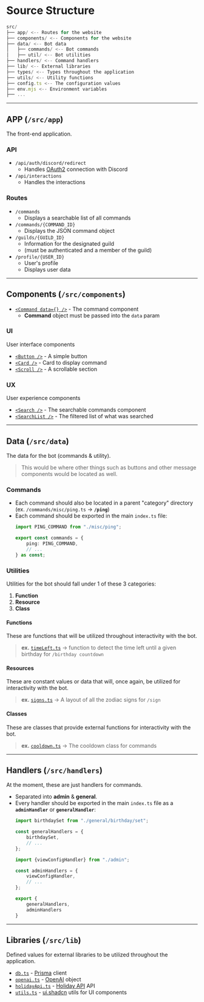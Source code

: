 # Source Structure

```js
src/
├── app/ <-- Routes for the website
├── components/ <-- Components for the website
├── data/ <-- Bot data
│   ├── commands/ <-- Bot commands
│   ├── util/ <-- Bot utilities
├── handlers/ <-- Command handlers
├── lib/ <-- External libraries
├── types/ <-- Types throughout the application
├── utils/ <-- Utility functions
├── config.ts <-- The configuration values
├── env.mjs <-- Environment variables
├── ...
```

---

## APP (`/src/app`)

The front-end application.

### API

- `/api/auth/discord/redirect`
    - Handles [OAuth2](https://discord.com/developers/docs/topics/oauth2) connection with Discord
- `/api/interactions`
    - Handles the interactions

### Routes

- `/commands`
    - Displays a searchable list of all commands
- `/commands/{COMMAND_ID}`
    - Displays the JSON command object
- `/guilds/{GUILD_ID}`
    - Information for the designated guild
    - (must be authenticated and a member of the guild)
- `/profile/{USER_ID}`
    - User's profile
    - Displays user data

---

## Components (`/src/components`)

- [`<Command data={} />`](/src/components/Command.tsx) - The command component
    - **Command** object must be passed into the `data` param

### UI

User interface components

- [`<Button />`](/src/components/ui/Button.tsx) - A simple button
- [`<Card />`](/src//components/ui/Card.tsx) - Card to display command
- [`<Scroll />`](/src/components/ui/Scroll.tsx) - A scrollable section

### UX

User experience components

- [`<Search />`](/src/components/ux/Search.tsx) - The searchable commands component
- [`<SearchList />`](/src/components/ux/SearchList.tsx) - The filtered list of what was searched

---

## Data (`/src/data`)

The data for the bot (commands & utility).
> This would be where other things such as buttons and other message components would be located as well.

### Commands 

- Each command should also be located in a parent "category" directory (ex. `/commands/misc/ping.ts` -> **`/ping`**)
- Each command should be exported in the main `index.ts` file:
    ```ts
    import PING_COMMAND from "./misc/ping";

    export const commands = {
        ping: PING_COMMAND,
        // ...
    } as const;
    ```

### Utilities

Utilities for the bot should fall under 1 of these 3 categories:
1. **Function**
2. **Resource**
3. **Class**

#### Functions

These are functions that will be utilized throughout interactivity with the bot.
> **ex.** [`timeLeft.ts`](./data/util/functions/timeLeft.ts) -> function to detect the time left until a given birthday for `/birthday countdown`

#### Resources

These are constant values or data that will, once again, be utilized for interactivity with the bot.
> **ex.** [`signs.ts`](./data/util/resources/signs.ts) -> A layout of all the zodiac signs for `/sign`

#### Classes

These are classes that provide external functions for interactivity with the bot.

> **ex.** [`cooldown.ts`](./data/util/classes/cooldown.ts) -> The cooldown class for commands
---

## Handlers (`/src/handlers`)

At the moment, these are just handlers for commands.

- Separated into **admin** & **general**.
- Every handler should be exported in the main `index.ts` file as a **`adminHandler`** or **`generalHandler`**:
    ```ts
    import birthdaySet from "./general/birthday/set";

    const generalHandlers = {
        birthdaySet,
        // ...
    };

    import {viewConfigHandler} from "./admin";

    const adminHandlers = {
        viewConfigHandler,
        // ...
    };

    export {
        generalHandlers,
        adminHandlers
    }
    ```

---

## Libraries (`/src/lib`)

Defined values for external libraries to be utilized throughout the application.

- [`db.ts`](/src/lib/db.ts) - [Prisma](https://www.prisma.io/) client
- [`openai.ts`](./lib/openai.ts) - [OpenAI](https://openai.com/) object
- [`holidayApi.ts`](./lib/holidayApi.ts) - [Holiday API](https://holidayapi.com/) API
- [`utils.ts`](./lib/utils.ts) - [ui.shadcn](https://ui.shadcn.com/docs/installation/next) utils for UI components